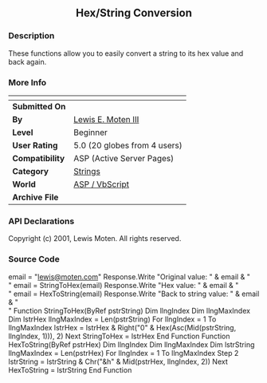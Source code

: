 ﻿<div align="center">

## Hex/String Conversion


</div>

### Description

These functions allow you to easily convert a string to its hex value and back again.
 
### More Info
 


<span>             |<span>
---                |---
**Submitted On**   |
**By**             |[Lewis E\. Moten III](https://github.com/Planet-Source-Code/PSCIndex/blob/master/ByAuthor/lewis-e-moten-iii.md)
**Level**          |Beginner
**User Rating**    |5.0 (20 globes from 4 users)
**Compatibility**  |ASP \(Active Server Pages\)
**Category**       |[Strings](https://github.com/Planet-Source-Code/PSCIndex/blob/master/ByCategory/strings__4-26.md)
**World**          |[ASP / VbScript](https://github.com/Planet-Source-Code/PSCIndex/blob/master/ByWorld/asp-vbscript.md)
**Archive File**   |[](https://github.com/Planet-Source-Code/lewis-e-moten-iii-hex-string-conversion__4-6804/archive/master.zip)

### API Declarations

Copyright (c) 2001, Lewis Moten. All rights reserved.


### Source Code

email = "lewis@moten.com"
Response.Write "Original value: " & email & "<BR>"
email = StringToHex(email)
Response.Write "Hex value: " & email & "<BR>"
email = HexToString(email)
Response.Write "Back to string value: " & email & "<BR>"
Function StringToHex(ByRef pstrString)
	Dim llngIndex
	Dim llngMaxIndex
	Dim lstrHex
	llngMaxIndex = Len(pstrString)
	For llngIndex = 1 To llngMaxIndex
		lstrHex = lstrHex & Right("0" & Hex(Asc(Mid(pstrString, llngIndex, 1))), 2)
	Next
	StringToHex = lstrHex
End Function
Function HexToString(ByRef pstrHex)
	Dim llngIndex
	Dim llngMaxIndex
	Dim lstrString
	llngMaxIndex = Len(pstrHex)
	For llngIndex = 1 To llngMaxIndex Step 2
		lstrString = lstrString & Chr("&h" & Mid(pstrHex, llngIndex, 2))
	Next
	HexToString = lstrString
End Function

